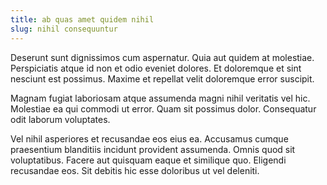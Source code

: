 ```yaml
---
title: ab quas amet quidem nihil
slug: nihil consequuntur
---
```


Deserunt sunt dignissimos cum aspernatur. Quia aut quidem at molestiae. Perspiciatis atque id non et odio eveniet dolores. Et doloremque et sint nesciunt est possimus. Maxime et repellat velit doloremque error suscipit.

Magnam fugiat laboriosam atque assumenda magni nihil veritatis vel hic. Molestiae ea qui commodi ut error. Quam sit possimus dolor. Consequatur odit laborum voluptates.

Vel nihil asperiores et recusandae eos eius ea. Accusamus cumque praesentium blanditiis incidunt provident assumenda. Omnis quod sit voluptatibus. Facere aut quisquam eaque et similique quo. Eligendi recusandae eos. Sit debitis hic esse doloribus ut vel deleniti.
